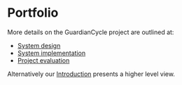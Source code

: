 # Portfolio

More details on the GuardianCycle project are outlined at: 

* [System design](system-design.md)
* [System implementation](system-implementation.md)
* [Project evaluation](project-evaluation.md)

Alternatively our [Introduction](https://github.com/HumphreyCurtis/GuardianCycle) presents a higher level view.

